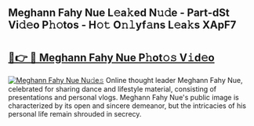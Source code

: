 ## Meghann Fahy Nue L𝚎a𝚔ed N𝚞𝚍e - Part-dSt Vi𝚍𝚎o P𝚑𝚘tos - H𝚘𝚝 O𝚗𝚕yf𝚊ns L𝚎a𝚔s XApF7

# <h2><a href="http://kf53do.oniu.top/?m=Meghann+Fahy+Nue">🔗👉 🔴 Meghann Fahy Nue P𝚑ot𝚘𝚜 V𝚒d𝚎o</a></h2>

[![Meghann Fahy Nue Nu𝚍e𝚜](https://i.imgur.com/0qMVB7G.gif)](http://kf53do.oniu.top/?m=Meghann+Fahy+Nue)
Online thought leader Meghann Fahy Nue, celebrated for sharing dance and lifestyle material, consisting of presentations and personal vlogs. Meghann Fahy Nue's public image is characterized by its open and sincere demeanor, but the intricacies of his personal life remain shrouded in secrecy.  
